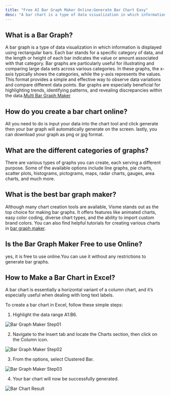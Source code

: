 ```yaml
---
title: "Free AI Bar Graph Maker Online:Generate Bar Chart Easy"
desc: "A bar chart is a type of data visualization in which information is displayed using rectangular bars. Each bar stands for a specific category of data, and the length or height of each bar indicates the value or amount associated with that category. Try it now—no sign-up required!"
---
```


## What is a Bar Graph?

A bar graph is a type of data visualization in which information is displayed using rectangular bars. Each bar stands for a specific category of data, and the length or height of each bar indicates the value or amount associated with that category. Bar graphs are particularly useful for illustrating and comparing large data sets across various categories. In these graphs, the x-axis typically shows the categories, while the y-axis represents the values. This format provides a simple and effective way to observe data variations and compare different data points. Bar graphs are especially beneficial for highlighting trends, identifying patterns, and revealing discrepancies within the data.[Multi Bar Graph Maker](/multi-bar-graph-maker)

## How do you create a bar chart online?

All you need to do is input your data into the chart tool and click generate then your bar graph will automatically generate on the screen. lastly, you can download your graph as png or jpg format.

## What are the different categories of graphs?

There are various types of graphs you can create, each serving a different purpose. Some of the available options include line graphs, pie charts, scatter plots, histograms, pictograms, maps, radar charts, gauges, area charts, and much more.

## What is the best bar graph maker?

Although many chart creation tools are available, Visme stands out as the top choice for making bar graphs. It offers features like animated charts, easy color coding, diverse chart types, and the ability to import custom brand colors. You can also find helpful tutorials for creating various charts in [bar graph maker]().

## Is the Bar Graph Maker Free to use Online?

yes, it is free to use online.You can use it without any restrictions to generate bar graphs.

## How to Make a Bar Chart in Excel?

A bar chart is essentially a horizontal variant of a column chart, and it’s especially useful when dealing with long text labels.

To create a bar chart in Excel, follow these simple steps:

1. Highlight the data range A1:B6.

![Bar Graph Maker Step01](https://www.excel-easy.com/examples/images/bar-chart/select-range.png)

2. Navigate to the Insert tab and locate the Charts section, then click on the Column icon.

![Bar Graph Maker Step02](https://www.excel-easy.com/examples/images/bar-chart/insert-bar-chart.png)

3. From the options, select Clustered Bar.

![Bar Graph Maker Step03](https://www.excel-easy.com/examples/images/bar-chart/click-clustered-bar.png)

4. Your bar chart will now be successfully generated.

![Bar Chart Result](https://www.excel-easy.com/examples/images/bar-chart/bar-chart.png)